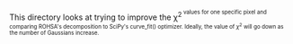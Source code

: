 This directory looks at trying to improve the &chi;<sup>2<sup> values for one specific pixel and comparing ROHSA's decomposition to SciPy's curve_fit() optimizer. Ideally, the value of $\chi^{2}$ will go down as the number of Gaussians increase.
